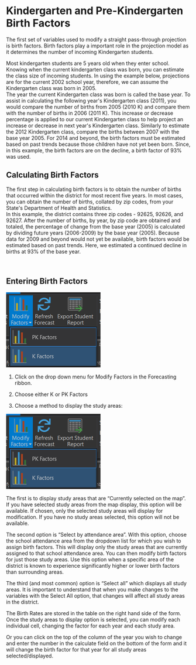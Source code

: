 # Kindergarten and Pre-Kindergarten Birth Factors

The first set of variables used to modify a straight pass-through projection is birth factors.
Birth factors play a important role in the projection model as it determines the number of incoming Kindergarten students.

Most kindergarten students are 5 years old when they enter school.  Knowing when the current kindergarten class was born, you can estimate the class size of incoming students. 
In using the example below, projections are for the current 2002 school year, therefore, we can assume the Kindergarten class was born in 2005.  
The year the current Kindergarten class was born is called the base year. To assist in calculating the following year's Kindergarten class (2011), you would compare the number 
of births from 2005 (2010 K) and compare them with the number of births in 2006 (2011 K).  This increase or decrease percentage is applied to our current Kindergarten class to 
help project an increase or decrease in next year's Kindergarten class. Similarly to estimate the  2012 Kindergarten class, compare the births between 2007 with the base year 2005. 
For 2014 and beyond, the birth factors must be estimated based on past trends because those children have not yet been born. 
Since, in this example, the birth factors are on the decline, a birth factor of 93% was used.  

## Calculating Birth Factors

The first step in calculating birth factors is to obtain the number of births that occurred within the district for most recent five years. 
In most cases, you can obtain the number of births, collated by zip codes, from your State's Department of Health and Statistics.  
In this example, the district contains three zip codes - 92625, 92626, and 92627.  After the number of births, by year, by zip code are obtained and totaled, the percentage of 
change from the base year (2005) is calculated by dividing future years (2006-2009) by the base year (2005).  Because data for 2009 and beyond would not yet be available,
birth factors would be estimated based on past trends.  Here, we estimated a continued decline in births at 93% of the base year.

![]()

## Entering Birth Factors 

![pkFactors](factorImages/pkFactors.png)

1. Click on the drop down menu for Modify Factors in the Forecasting ribbon.

2. Choose either K or PK Factors

3. Choose a method to display the study areas:

![pkFactorsPane](factorImages/pkFactors.png)

The first is to display study areas that are “Currently selected on the map”.  If you have selected study areas from the map display, this option will be available. If chosen, only the selected study areas will display for modification.  If you have no study areas selected, this option will not be available.

The second option is “Select by attendance area”.  With this option, choose the school attendance area from the dropdown list for which you wish to assign birth factors. This will display only the study areas that are currently assigned to that school attendance area. You can then modify birth factors for just those study areas.  Use this option when a specific area of the district is known to experience significantly higher or lower birth factors than surrounding areas.

The third (and most common) option is “Select all” which displays all study areas.  It is important to understand that when you make changes to the variables with the Select All option, that changes will affect all study areas in the district.

The Birth Rates are stored in the table on the right hand side of the form.  Once the study areas to display option is selected, you can modify each individual cell, changing the factor for each year and each study area.  

Or you can click on the top of the column of the year you wish to change and enter the number in the calculate field on the bottom of the form and it will change the birth factor for that year for all study areas selected/displayed.
